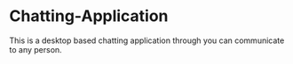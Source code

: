 # Chatting-Application
This is a desktop based chatting application through you can communicate to any person.
